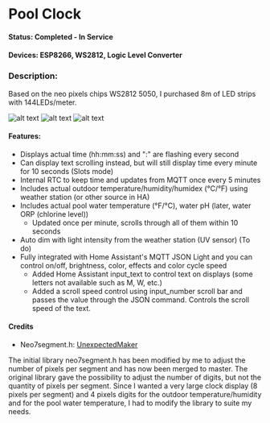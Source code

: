 # Pool Clock #

#### Status: Completed - In Service ####

#### Devices: ESP8266, WS2812, Logic Level Converter ####

### Description: ###
Based on the neo pixels chips WS2812 5050, I purchased 8m of LED strips with 144LEDs/meter.

![alt text](images/Default_C.jpg "Default Colors")
![alt text](images/Rainbow_F.jpg "Vertical Colors")
![alt text](images/Rainbow_H.jpg "Vertical Colors")

#### Features: ####

- Displays actual time (hh:mm:ss) and ":" are flashing every second
- Can display text scrolling instead, but will still display time every minute for 10 seconds (Slots mode)
- Internal RTC to keep time and updates from MQTT once every 5 minutes
- Includes actual outdoor temperature/humidity/humidex (°C/°F) using weather station (or other source in HA)
- Includes actual pool water temperature (°F/°C), water pH (later, water ORP (chlorine level))
    - Updated once per minute, scrolls through all of them within 10 seconds
- Auto dim with light intensity from the weather station (UV sensor) (To do)
- Fully integrated with Home Assistant's MQTT JSON Light and you can control on/off, brightness, color, effects and color cycle speed
    - Added Home Assistant input_text to control text on displays (some letters not available such as M, W, etc.)
    - Added a scroll speed control using input_number scroll bar and passes the value through the JSON command. Controls the scroll speed of the text.

#### Credits
- Neo7segment.h:   [UnexpectedMaker](https://github.com/UnexpectedMaker/Neo7Segment)

The initial library neo7segment.h has been modified by me to adjust the number of pixels per segment and has now been merged to master. The original library gave the possibility to adjust the number of digits, but not the quantity of pixels per segment. Since I wanted a very large clock display (8 pixels per segment) and 4 pixels digits for the outdoor temperature/humidity and for the pool water temperature, I had to modify the library to suite my needs.
